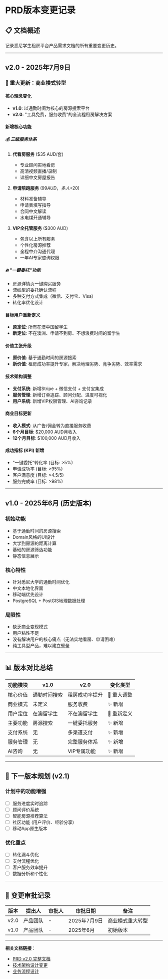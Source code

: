 # PRD版本变更记录

## 📋 文档概述
记录悉尼学生租房平台产品需求文档的所有重要变更历史。

---

## v2.0 - 2025年7月9日

### 🚀 重大更新：商业模式转型

#### 核心理念变化
- **v1.0**: 以通勤时间为核心的房源搜索平台
- **v2.0**: "工具免费，服务收费"的全流程租房解决方案

#### 新增核心功能

##### 💰 三级服务体系
1. **代看房服务** ($35 AUD/套)
   - 专业顾问实地看房
   - 高清视频直播/录制
   - 详细中文房屋报告

2. **申请陪跑服务** ($99 AUD，多人+$20)
   - 材料准备辅导
   - 申请表填写指导  
   - 合同中文解读
   - 水电煤开通辅导

3. **VIP全托管服务** ($300 AUD)
   - 包含以上所有服务
   - 个性化房源推荐
   - 全程中介沟通代理
   - 一年AI专家咨询权限

##### 🔥 "一键委托"功能
- 房源详情页一键购买服务
- 流线型的委托确认流程
- 多种支付方式集成（微信、支付宝、Visa）
- 转化率优化设计

#### 目标用户重新定义
- **原定位**: 所有在澳中国留学生
- **新定位**: 不在澳洲、申请不到房、不想浪费时间的留学生

#### 价值主张升级
- **原价值**: 基于通勤时间的房源搜索
- **新价值**: 租房成功率提升专家，解决地理劣势、竞争劣势、效率需求

#### 技术架构调整
- **支付系统**: 新增Stripe + 微信支付 + 支付宝集成
- **服务管理**: 新增订单追踪、顾问分配、进度可视化
- **用户系统**: 新增VIP权限管理、AI咨询记录

#### 商业目标更新
- **收入模式**: 从广告/佣金转为直接服务收费
- **6个月目标**: $20,000 AUD月收入
- **12个月目标**: $100,000 AUD月收入

#### 成功指标 (KPI) 新增
- "一键委托"转化率 (目标: >5%)
- 申请成功率 (目标: >95%)
- 客户满意度 (目标: >4.5/5)
- 服务完成率 (目标: >98%)

---

## v1.0 - 2025年6月 (历史版本)

### 初始功能
- 基于通勤时间的房源搜索
- Domain风格的UI设计
- 大学到房源的距离计算
- 基础的房源筛选功能
- 静态信息展示

### 核心特性
- 针对悉尼大学的通勤时间优化
- 中文本地化界面
- 移动端优先设计
- PostgreSQL + PostGIS地理数据处理

### 局限性
- 缺乏商业变现模式
- 用户粘性不足
- 没有解决用户的核心痛点（无法实地看房、申请困难）
- 纯工具型产品，难以建立壁垒

---

## 📊 版本对比总结

| 功能模块 | v1.0 | v2.0 | 变化类型 |
|---------|------|------|----------|
| 核心价值 | 通勤时间搜索 | 租房成功率提升 | 🔄 重大调整 |
| 商业模式 | 未定义 | 服务收费 | ✨ 新增 |
| 用户定位 | 在澳留学生 | 不在澳留学生 | 🔄 重新定义 |
| 主要功能 | 房源搜索 | 一键委托服务 | ✨ 新增 |
| 支付系统 | 无 | 多渠道支付 | ✨ 新增 |
| 服务管理 | 无 | 完整服务体系 | ✨ 新增 |
| AI咨询 | 无 | VIP专属功能 | ✨ 新增 |

---

## 🎯 下一版本规划 (v2.1)

### 计划中的功能增强
- [ ] 服务进度实时追踪
- [ ] 顾问评价系统
- [ ] 智能房源推荐算法
- [ ] 社区功能 (用户评价、经验分享)
- [ ] 移动App原生版本

### 优化重点
- [ ] 转化漏斗优化
- [ ] 支付流程优化
- [ ] 客户服务效率提升
- [ ] 数据分析和个性化

---

## 📝 变更审批记录

| 版本 | 提出人 | 审批人 | 审批日期 | 备注 |
|------|--------|--------|----------|------|
| v2.0 | 产品团队 | - | 2025年7月9日 | 商业模式重大转型 |
| v1.0 | 产品团队 | - | 2025年6月 | 初始版本 |

---

**相关文档链接**：
- [PRD v2.0 完整文档](./PRD-v2.0.md)
- [技术架构设计变更](../systemPatterns.md)
- [业务流程设计](../productContext.md)
